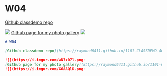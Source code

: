 # W04

[Github classdemo repo](https://raymond6411.github.io/1101-CLASSDEMO-409631503/)

![](https://i.imgur.com/wN7x07l.png)
[Github page for my photo gallery](https://raymond6411.github.io/1101-CLASSDEMO-409631503/w04-my%20photo%20gallery/my%20photo%20gallery.html)
![](https://i.imgur.com/G6AAQlD.png)

```markdown
# W04

[Github classdemo repo](https://raymond6411.github.io/1101-CLASSDEMO-409631503/)

![](https://i.imgur.com/wN7x07l.png)
[Github page for my photo gallery](https://raymond6411.github.io/1101-CLASSDEMO-409631503/w04-my%20photo%20gallery/my%20photo%20gallery.html)
![](https://i.imgur.com/G6AAQlD.png)
```
